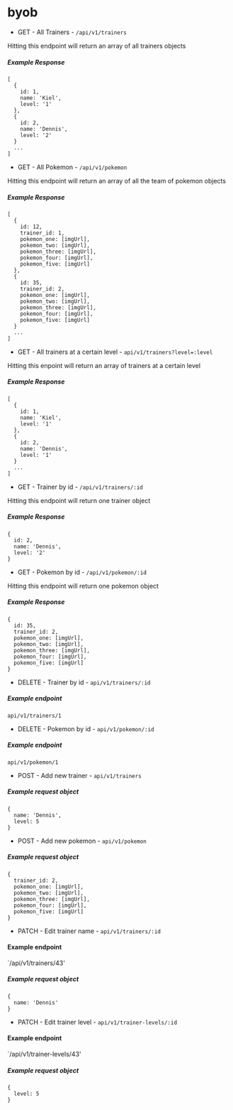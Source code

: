 # byob

* GET - All Trainers - ```/api/v1/trainers```

Hitting this endpoint will return an array of all trainers objects

##### Example Response
```
[
  {
    id: 1,
    name: 'Kiel',
    level: '1'
  },
  {
    id: 2,
    name: 'Dennis',
    level: '2'
  }
  ...
]
```

* GET - All Pokemon - ```/api/v1/pokemon```

Hitting this endpoint will return an array of all the team of pokemon objects

##### Example Response
```
[
  {
    id: 12,
    trainer_id: 1,
    pokemon_one: [imgUrl],
    pokemon_two: [imgUrl],
    pokemon_three: [imgUrl],
    pokemon_four: [imgUrl],
    pokemon_five: [imgUrl]
  },
  {
    id: 35,
    trainer_id: 2,
    pokemon_one: [imgUrl],
    pokemon_two: [imgUrl],
    pokemon_three: [imgUrl],
    pokemon_four: [imgUrl],
    pokemon_five: [imgUrl]
  }
  ...
]
```
    
* GET - All trainers at a certain level - ```api/v1/trainers?level=:level```

Hitting this enpoint will return an array of trainers at a certain level

##### Example Response
```
[
  {
    id: 1,
    name: 'Kiel',
    level: '1'
  },
  {
    id: 2,
    name: 'Dennis',
    level: '1'
  }
  ...
]
```
    
* GET - Trainer by id - ```/api/v1/trainers/:id```

Hitting this endpoint will return one trainer object

##### Example Response

```
{
  id: 2,
  name: 'Dennis',
  level: '2'
}
```

* GET - Pokemon by id - ```/api/v1/pokemon/:id```

Hitting this endpoint will return one pokemon object

##### Example Response

```
{
  id: 35,
  trainer_id: 2,
  pokemon_one: [imgUrl],
  pokemon_two: [imgUrl],
  pokemon_three: [imgUrl],
  pokemon_four: [imgUrl],
  pokemon_five: [imgUrl]
}
```

* DELETE - Trainer by id - ```api/v1/trainers/:id```

##### Example endpoint

`api/v1/trainers/1`


* DELETE - Pokemon by id - ```api/v1/pokemon/:id```

##### Example endpoint

`api/v1/pokemon/1`

* POST - Add new trainer - ```api/v1/trainers```

##### Example request object
```
{
  name: 'Dennis',
  level: 5
}
```

* POST - Add new pokemon - ```api/v1/pokemon```

##### Example request object
```
{
  trainer_id: 2,
  pokemon_one: [imgUrl],
  pokemon_two: [imgUrl],
  pokemon_three: [imgUrl],
  pokemon_four: [imgUrl],
  pokemon_five: [imgUrl]
}
```

* PATCH - Edit trainer name - ```api/v1/trainers/:id```

#### Example endpoint

`/api/v1/trainers/43'

##### Example request object
```
{
  name: 'Dennis'
}
```

* PATCH - Edit trainer level - ```api/v1/trainer-levels/:id```

#### Example endpoint

`/api/v1/trainer-levels/43'

##### Example request object
```
{
  level: 5
}
```
